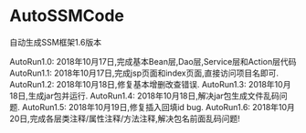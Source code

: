 # AutoSSMCode
自动生成SSM框架1.6版本


AutoRun1.0: 2018年10月17日,完成基本Bean层,Dao层,Service层和Action层代码
AutoRun1.1: 2018年10月17日,完成jsp页面和index页面,直接访问项目名即可.
AutoRun1.2: 2018年10月18日,修复基本增删改查错误.
AutoRun1.3: 2018年10月18日,生成jar包并运行.
AutoRun1.4: 2018年10月18日,解决jar包生成文件乱码问题.
AutoRun1.5: 2018年10月19日,修复插入回填id  bug.
AutoRun1.6: 2018年10月20日,完成各层类注释/属性注释/方法注释,解决包名前面乱码问题!